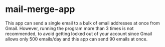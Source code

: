 # mail-merge-app
This app can send a single email to a bulk of email addresses at once from Gmail. However, running the program more than 3 times is not recommended, to avoid getting locked out of your account since Gmail allows only 500 emails/day and this app can send 90 emails at once.
